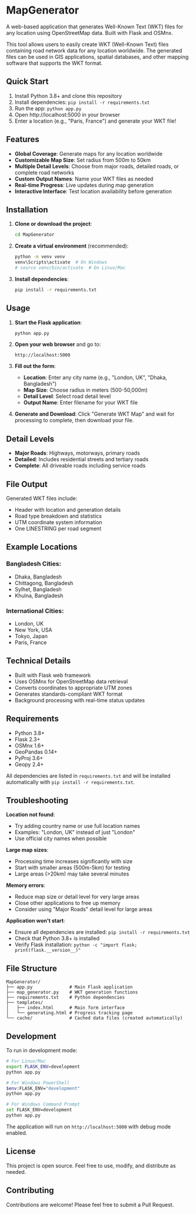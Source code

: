 # MapGenerator

A web-based application that generates Well-Known Text (WKT) files for any location using OpenStreetMap data. Built with Flask and OSMnx.

This tool allows users to easily create WKT (Well-Known Text) files containing road network data for any location worldwide. The generated files can be used in GIS applications, spatial databases, and other mapping software that supports the WKT format.

## Quick Start

1. Install Python 3.8+ and clone this repository
2. Install dependencies: `pip install -r requirements.txt`
3. Run the app: `python app.py`
4. Open http://localhost:5000 in your browser
5. Enter a location (e.g., "Paris, France") and generate your WKT file!

## Features

- **Global Coverage**: Generate maps for any location worldwide
- **Customizable Map Size**: Set radius from 500m to 50km
- **Multiple Detail Levels**: Choose from major roads, detailed roads, or complete road networks
- **Custom Output Names**: Name your WKT files as needed
- **Real-time Progress**: Live updates during map generation
- **Interactive Interface**: Test location availability before generation

## Installation

1. **Clone or download the project**:
   ```bash
   cd MapGenerator
   ```

2. **Create a virtual environment** (recommended):
   ```bash
   python -m venv venv
   venv\Scripts\activate  # On Windows
   # source venv/bin/activate  # On Linux/Mac
   ```

3. **Install dependencies**:
   ```bash
   pip install -r requirements.txt
   ```

## Usage

1. **Start the Flask application**:
   ```bash
   python app.py
   ```

2. **Open your web browser** and go to:
   ```
   http://localhost:5000
   ```

3. **Fill out the form**:
   - **Location**: Enter any city name (e.g., "London, UK", "Dhaka, Bangladesh")
   - **Map Size**: Choose radius in meters (500-50,000m)
   - **Detail Level**: Select road detail level
   - **Output Name**: Enter filename for your WKT file

4. **Generate and Download**: Click "Generate WKT Map" and wait for processing to complete, then download your file.

## Detail Levels

- **Major Roads**: Highways, motorways, primary roads
- **Detailed**: Includes residential streets and tertiary roads  
- **Complete**: All driveable roads including service roads

## File Output

Generated WKT files include:
- Header with location and generation details
- Road type breakdown and statistics
- UTM coordinate system information
- One LINESTRING per road segment

## Example Locations

### Bangladesh Cities:
- Dhaka, Bangladesh
- Chittagong, Bangladesh
- Sylhet, Bangladesh
- Khulna, Bangladesh

### International Cities:
- London, UK
- New York, USA
- Tokyo, Japan
- Paris, France

## Technical Details

- Built with Flask web framework
- Uses OSMnx for OpenStreetMap data retrieval
- Converts coordinates to appropriate UTM zones
- Generates standards-compliant WKT format
- Background processing with real-time status updates

## Requirements

- Python 3.8+
- Flask 2.3+
- OSMnx 1.6+
- GeoPandas 0.14+
- PyProj 3.6+
- Geopy 2.4+

All dependencies are listed in `requirements.txt` and will be installed automatically with `pip install -r requirements.txt`.

## Troubleshooting

**Location not found**: 
- Try adding country name or use full location names
- Examples: "London, UK" instead of just "London"
- Use official city names when possible

**Large map sizes**: 
- Processing time increases significantly with size
- Start with smaller areas (500m-5km) for testing
- Large areas (>20km) may take several minutes

**Memory errors**: 
- Reduce map size or detail level for very large areas
- Close other applications to free up memory
- Consider using "Major Roads" detail level for large areas

**Application won't start**:
- Ensure all dependencies are installed: `pip install -r requirements.txt`
- Check that Python 3.8+ is installed
- Verify Flask installation: `python -c "import flask; print(flask.__version__)"`

## File Structure

```
MapGenerator/
├── app.py              # Main Flask application
├── map_generator.py    # WKT generation functions
├── requirements.txt    # Python dependencies
├── templates/
│   ├── index.html      # Main form interface
│   └── generating.html # Progress tracking page
└── cache/              # Cached data files (created automatically)
```

## Development

To run in development mode:
```bash
# For Linux/Mac
export FLASK_ENV=development
python app.py

# For Windows PowerShell
$env:FLASK_ENV="development"
python app.py

# For Windows Command Prompt
set FLASK_ENV=development
python app.py
```

The application will run on `http://localhost:5000` with debug mode enabled.

## License

This project is open source. Feel free to use, modify, and distribute as needed.

## Contributing

Contributions are welcome! Please feel free to submit a Pull Request.